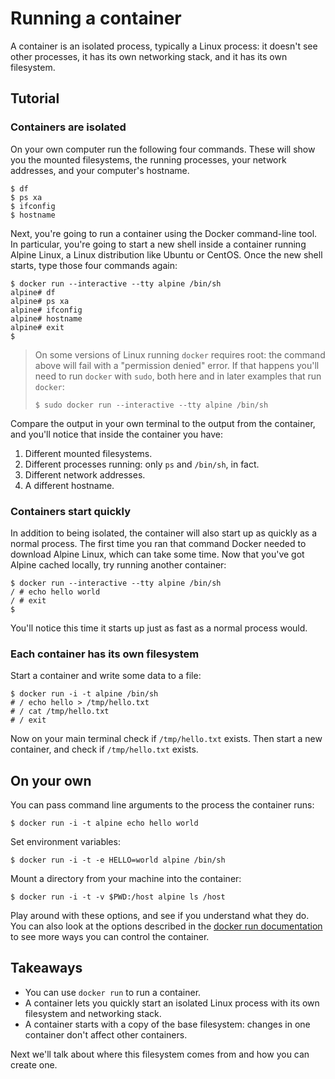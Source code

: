 # Running a container 

A container is an isolated process, typically a Linux process: it doesn't see other processes, it has its own networking stack, and it has its own filesystem.

## Tutorial

### Containers are isolated

On your own computer run the following four commands.
These will show you the mounted filesystems, the running processes, your network addresses, and your computer's hostname.

```console
$ df
$ ps xa
$ ifconfig
$ hostname
```

Next, you're going to run a container using the Docker command-line tool.
In particular, you're going to start a new shell inside a container running Alpine Linux, a Linux distribution like Ubuntu or CentOS.
Once the new shell starts, type those four commands again:

```console
$ docker run --interactive --tty alpine /bin/sh
alpine# df
alpine# ps xa
alpine# ifconfig
alpine# hostname
alpine# exit
$
```

> On some versions of Linux running `docker` requires root: the command above will fail with a "permission denied" error.
> If that happens you'll need to run `docker` with `sudo`, both here and in later examples that run `docker`:
>
> ```console
> $ sudo docker run --interactive --tty alpine /bin/sh
> ```

Compare the output in your own terminal to the output from the container, and you'll notice that inside the container you have:

1. Different mounted filesystems.
2. Different processes running: only `ps` and `/bin/sh`, in fact.
3. Different network addresses.
4. A different hostname.

### Containers start quickly

In addition to being isolated, the container will also start up as quickly as a normal process.
The first time you ran that command Docker needed to download Alpine Linux, which can take some time.
Now that you've got Alpine cached locally, try running another container:

```
$ docker run --interactive --tty alpine /bin/sh
/ # echo hello world
/ # exit
$
```

You'll notice this time it starts up just as fast as a normal process would.

### Each container has its own filesystem

Start a container and write some data to a file:

```console
$ docker run -i -t alpine /bin/sh
# / echo hello > /tmp/hello.txt
# / cat /tmp/hello.txt
# / exit
```

Now on your main terminal check if `/tmp/hello.txt` exists.
Then start a new container, and check if `/tmp/hello.txt` exists.

## On your own

You can pass command line arguments to the process the container runs:

```console
$ docker run -i -t alpine echo hello world
```

Set environment variables:

```console
$ docker run -i -t -e HELLO=world alpine /bin/sh
```

Mount a directory from your machine into the container:

```console
$ docker run -i -t -v $PWD:/host alpine ls /host
```

Play around with these options, and see if you understand what they do.
You can also look at the options described in the [docker run documentation](https://docs.docker.com/engine/reference/run/) to see more ways you can control the container.

## Takeaways

* You can use `docker run` to run a container.
* A container lets you quickly start an isolated Linux process with its own filesystem and networking stack.
* A container starts with a copy of the base filesystem: changes in one container don't affect other containers.

Next we'll talk about where this filesystem comes from and how you can create one.
